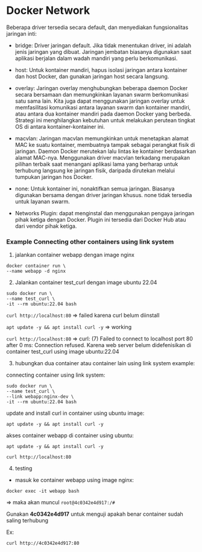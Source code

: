 # Docker Network

Beberapa driver tersedia secara default, dan menyediakan fungsionalitas jaringan inti:

* bridge: Driver jaringan default. Jika tidak menentukan driver, ini adalah jenis jaringan yang dibuat. Jaringan jembatan biasanya digunakan saat aplikasi berjalan dalam wadah mandiri yang perlu berkomunikasi.

* host: Untuk kontainer mandiri, hapus isolasi jaringan antara kontainer dan host Docker, dan gunakan jaringan host secara langsung.

* overlay: Jaringan overlay menghubungkan beberapa daemon Docker secara bersamaan dan memungkinkan layanan swarm berkomunikasi satu sama lain. Kita juga dapat menggunakan jaringan overlay untuk memfasilitasi komunikasi antara layanan swarm dan kontainer mandiri, atau antara dua kontainer mandiri pada daemon Docker yang berbeda. Strategi ini menghilangkan kebutuhan untuk melakukan perutean tingkat OS di antara kontainer-kontainer ini.

* macvlan: Jaringan macvlan memungkinkan untuk menetapkan alamat MAC ke suatu kontainer, membuatnya tampak sebagai perangkat fisik di jaringan. Daemon Docker merutekan lalu lintas ke kontainer berdasarkan alamat MAC-nya. Menggunakan driver macvlan terkadang merupakan pilihan terbaik saat menangani aplikasi lama yang berharap untuk terhubung langsung ke jaringan fisik, daripada dirutekan melalui tumpukan jaringan hos Docker.

* none: Untuk kontainer ini, nonaktifkan semua jaringan. Biasanya digunakan bersama dengan driver jaringan khusus. none tidak tersedia untuk layanan swarm.

* Networks Plugin: dapat menginstal dan menggunakan pengaya jaringan pihak ketiga dengan Docker. Plugin ini tersedia dari Docker Hub atau dari vendor pihak ketiga.


### Example Connecting other containers using link system

1. jalankan container webapp dengan image nginx

```syntax
docker container run \
--name webapp -d nginx
```

2. Jalankan container test_curl dengan image ubuntu 22.04
```syntax
sudo docker run \
--name test_curl \
-it --rm ubuntu:22.04 bash
```

```curl http://localhost:80```
=> failed karena curl belum diinstall

```apt update -y && apt install curl -y```
=> working

```curl http://localhost:80```
=> curl: (7) Failed to connect to localhost port 80 after 0 ms: Connection refused.
Karena web server belum didefenisikan di container test_curl using image ubuntu:22.04


3. hubungkan dua container atau container lain using link system
example:

connecting container using link system:

```syntax
sudo docker run \
--name test_curl \
--link webapp:nginx-dev \
-it --rm ubuntu:22.04 bash
```

update and install curl in container using ubuntu image:

```apt update -y && apt install curl -y```

akses container webapp di container using ubuntu:

```apt update -y && apt install curl -y```

```curl http://localhost:80```

4. testing

* masuk ke container webapp using image nginx:

```docker exec -it webapp bash```

=> maka akan muncul
```root@4c0342e4d917:/#```

Gunakan **4c0342e4d917** untuk menguji apakah benar container sudah saling terhubung

Ex:

```curl http://4c0342e4d917:80```





 